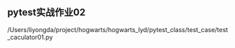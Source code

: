 ## pytest实战作业02
/Users/liyongda/project/hogwarts/hogwarts_lyd/pytest_class/test_case/test_caculator01.py
